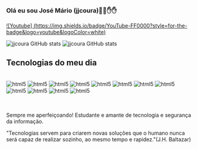 ### Olá eu sou José Mário (jjcoura)👋👋✋✋
[![Youtube] (https://img.shields.io/badge/YouTube-FF0000?style=for-the-badge&logo=youtube&logoColor=white)](https://www.youtube.com/channel/UC3csw7y2yqDEkOEGwSx-xqw)

![jjcoura GitHub stats](https://github-readme-stats.vercel.app/api?username=jjcoura&show_icons=true&theme=onedark)
![jjcoura GitHub stats](https://github-readme-stats.vercel.app/api/top-langs/?username=jjcoura&layout=compact&theme=onedark&langs_count=16)

## Tecnologias do meu dia
<div style="display: inline_block"><br/>
    <img align = "center" alt="html5" src="https://img.shields.io/badge/HTML5-E34F26?style=for-the-badge&logo=html5&logoColor=white"/>
    <img align = "center" alt="html5" src="https://img.shields.io/badge/Python-3776AB?style=for-the-badge&logo=python&logoColor=white"/>
    <img align = "center" alt="html5" src="https://img.shields.io/badge/CSS-239120?&style=for-the-badge&logo=css3&logoColor=white"/>
    <img align = "center" alt="html5" src="https://img.shields.io/badge/JavaScript-F7DF1E?style=for-the-badge&logo=javascript&logoColor=black"/>
    <img align = "center" alt="html5" src="https://img.shields.io/badge/MySQL-005C84?style=for-the-badge&logo=mysql&logoColor=white"/>
    <img align = "center" alt="html5" src="https://img.shields.io/badge/Colab-F9AB00?style=for-the-badge&logo=googlecolab&color=525252"/>
    <img align = "center" alt="html5" src="https://img.shields.io/badge/PyCharm-000000.svg?&style=for-the-badge&logo=PyCharm&logoColor=white"/>
    <img align = "center" alt="html5" src="https://img.shields.io/badge/Visual_Studio_Code-0078D4?style=for-the-badge&logo=visual%20studio%20code&logoColor=white"/>
    <img align = "center" alt="html5" src="https://img.shields.io/badge/Kali_Linux-557C94?style=for-the-badge&logo=kali-linux&logoColor=white"/>
    <img align = "center" alt="html5" src="https://img.shields.io/badge/Windows-0078D6?style=for-the-badge&logo=windows&logoColor=white"/>
    <img align = "center" alt="html5" src="https://img.shields.io/badge/Linux-FCC624?style=for-the-badge&logo=linux&logoColor=black"/>
    <img align = "center" alt="html5" src="https://img.shields.io/badge/GitHub-100000?style=for-the-badge&logo=github&logoColor=white"/>
</div><br/><br/>
<p>
    Sempre me aperfeiçoando! Estudante e amante de tecnologia e segurança da informação.</p>
<p>
"Tecnologias servem para criarem novas soluções que o humano nunca será capaz de realizar sozinho, ao mesmo tempo e rapidez."(J.H. Baltazar)
</p>
